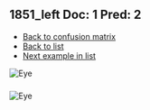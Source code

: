 ## 1851_left Doc: 1 Pred: 2
- [Back to confusion matrix](https://github.com/juliandewit/kaggle_retinopathy/blob/master/matrix.md)
- [Back to list](https://github.com/juliandewit/kaggle_retinopathy/blob/master/lists/12/list.md)
- [Next example in list](https://github.com/juliandewit/kaggle_retinopathy/blob/master/lists/12/18/18575_right.md)

![Eye](https://retinopaty.blob.core.windows.net/size1024/1851_left_1.jpeg)

### 

![Eye]()
